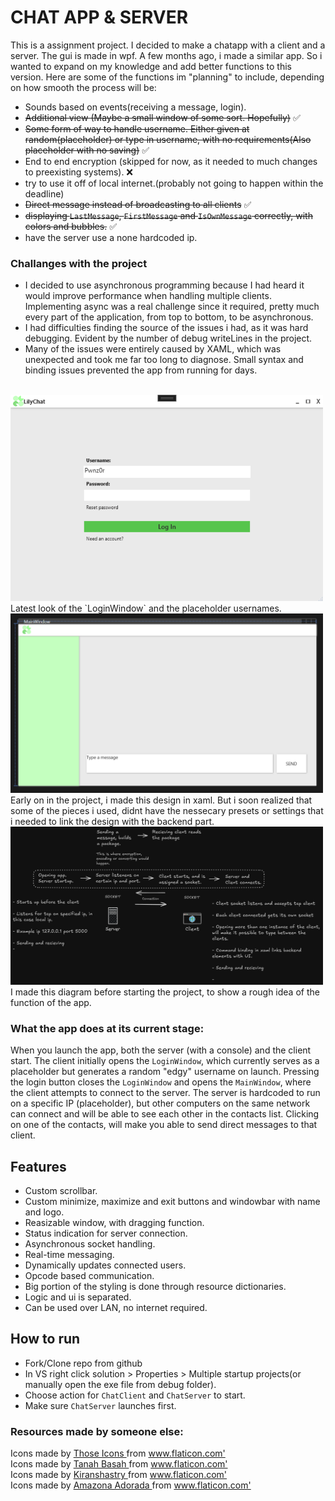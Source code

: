 # CHAT APP & SERVER
This is a assignment project. I decided to make a chatapp with a client and a server. The gui is made in wpf.
A few months ago, i made a similar app. So i wanted to expand on my knowledge and add better functions to this version.
Here are some of the functions im "planning" to include, depending on how smooth the process will be:
- Sounds based on events(receiving a message, login).
- ~~Additional view (Maybe a small window of some sort. Hopefully)~~ :white_check_mark:
- ~~Some form of way to handle username. Either given at random(placeholder) or type in username, with no requirements(Also placeholder with no saving)~~ :white_check_mark:
- End to end encryption (skipped for now, as it needed to much changes to preexisting systems). ❌ 
- try to use it off of local internet.(probably not going to happen within the deadline)
- ~~Direct message instead of broadcasting to all clients~~ :white_check_mark: <br>
- ~~displaying `LastMessage`, `FirstMessage` and `IsOwnMessage` correctly, with colors and bubbles.~~ :white_check_mark:
- have the server use a none hardcoded ip.

### Challanges with the project
- I decided to use asynchronous programming because I had heard it would improve performance when handling multiple clients. Implementing async was a real challenge since it required, pretty much every part of the application, from top to bottom, to be asynchronous.
- I had difficulties finding the source of the issues i had, as it was hard debugging. Evident by the number of debug writeLines in the project.
- Many of the issues were entirely caused by XAML, which was unexpected and took me far too long to diagnose. Small syntax and binding issues prevented the app from running for days.


<br>
<img src="ChatApplication-Assignment/Resources/LoginWindow.png" width="500"/>
Latest look of the `LoginWindow` and the placeholder usernames.
<img src="ChatApplication-Assignment/Resources/First-gui-screenshot.png" width="500"/>
Early on in the project, i made this design in xaml. But i soon realized that some of the pieces i used, didnt have the nessecary presets or settings that i needed to link the design with the backend part.<br>
<img src="ChatApplication-Assignment/Resources/excalidraw-diagram.png" width="500"/> <br>
I made this diagram before starting the project, to show a rough idea of the function of the app.

### What the app does at its current stage:
When you launch the app, both the server (with a console) and the client start. The client initially opens the `LoginWindow`, which currently serves as a placeholder but generates a random "edgy" username on launch. Pressing the login button closes the `LoginWindow` and opens the `MainWindow`, where the client attempts to connect to the server. The server is hardcoded to run on a specific IP (placeholder), but other computers on the same network can connect and will be able to see each other in the contacts list. Clicking on one of the contacts, will make you able to send direct messages to that client.

## Features
- Custom scrollbar.
- Custom minimize, maximize and exit buttons and windowbar with name and logo.
- Reasizable window, with dragging function.
- Status indication for server connection.
- Asynchronous socket handling.
- Real-time messaging.
- Dynamically updates connected users.
- Opcode based communication.
- Big portion of the styling is done through resource dictionaries.
- Logic and ui is separated.
- Can be used over LAN, no internet required.

## How to run
- Fork/Clone repo from github
- In VS right click solution > Properties > Multiple startup projects(or manually open the exe file from debug folder).
- Choose action for `ChatClient` and `ChatServer` to start.
- Make sure  `ChatServer` launches first.

### Resources made by someone else: 
<div> Icons made by <a href="https://www.flaticon.com/authors/those-icons" title="Those Icons"> Those Icons </a> from <a href="https://www.flaticon.com/" title="Flaticon">www.flaticon.com'</a></div>
<div> Icons made by <a href="https://www.flaticon.com/authors/tanah-basah" title="Tanah Basah"> Tanah Basah </a> from <a href="https://www.flaticon.com/" title="Flaticon">www.flaticon.com'</a></div>
<div> Icons made by <a href="https://www.flaticon.com/authors/kiranshastry" title="Kiranshastry"> Kiranshastry </a> from <a href="https://www.flaticon.com/" title="Flaticon">www.flaticon.com'</a></div>
<div> Icons made by <a href="https://www.flaticon.com/authors/amazona-adorada" title="Amazona Adorada"> Amazona Adorada </a> from <a href="https://www.flaticon.com/" title="Flaticon">www.flaticon.com'</a></div>
